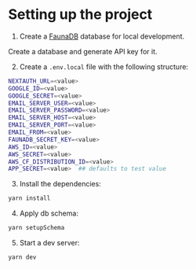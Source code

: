 # Setting up the project
1. Create a [FaunaDB](https://dashboard.fauna.com/accounts/register) database for local development.

Create a database and generate API key for it.

2. Create a `.env.local` file with the following structure:

```sh
NEXTAUTH_URL=<value>
GOOGLE_ID=<value>
GOOGLE_SECRET=<value>
EMAIL_SERVER_USER=<value>
EMAIL_SERVER_PASSWORD=<value>
EMAIL_SERVER_HOST=<value>
EMAIL_SERVER_PORT=<value>
EMAIL_FROM=<value>
FAUNADB_SECRET_KEY=<value>
AWS_ID=<value>
AWS_SECRET=<value>
AWS_CF_DISTRIBUTION_ID=<value>
APP_SECRET=<value>  ## defaults to test value
```

3. Install the dependencies:
```sh
yarn install
```

4. Apply db schema:
```sh
yarn setupSchema
```
5. Start a dev server:
```sh
yarn dev
```
